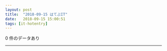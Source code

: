 ```yaml
---
layout: post
title:  "2018-09-15 はてぶIT"
date:   2018-09-15 15:00:51
tags: [it-hotentry]
---
```

0 件のデータあり

<hr>
